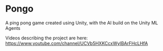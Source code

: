 # Pongo
A ping pong game created using Unity, with the AI build on the Unity ML Agents

Videos describing the project are here:
https://www.youtube.com/channel/UCVb5HXKCcxWyIBArFHcLHfA
